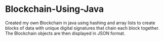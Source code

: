 # Blockchain-Using-Java
Created my own Blockchain in java using hashing and array lists to create blocks of data with unique digital signatures that chain each block together. The Blockchain objects are then displayed in JSON format.
